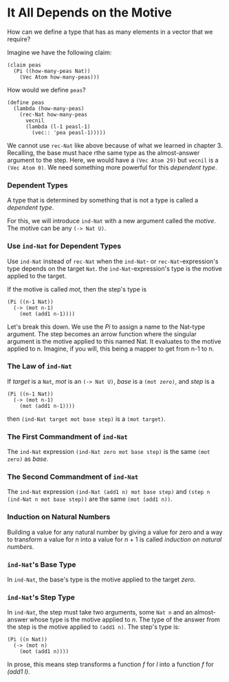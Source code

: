 # It All Depends on the Motive

How can we define a type that has as many elements in a vector that we require?

Imagine we have the following claim:
```
(claim peas
  (Pi ((how-many-peas Nat))
    (Vec Atom how-many-peas)))
```

How would we define `peas`?
```
(define peas
  (lambda (how-many-peas)
    (rec-Nat how-many-peas
      vecnil
      (lambda (l-1 peasl-1)
        (vec:: 'pea peasl-1)))))
```
We cannot use `rec-Nat` like above because of what we learned in chapter 3. Recalling, the base must hace rthe same type as the almost-answer argument to the step. Here, we would have a `(Vec Atom 29)` but `vecnil` is a `(Vec Atom 0)`. We need something more powerful for this *dependent type*.

### Dependent Types
A type that is determined by something that is not a type is called a *dependent type*.

For this, we will introduce `ind-Nat` with a new argument called the *motive*. The motive can be any `(-> Nat U)`.

### Use `ind-Nat` for Dependent Types
Use `ind-Nat` instead of `rec-Nat` when the `ind-Nat`- or `rec-Nat`-expression's type depends on the target `Nat`. the `ind-Nat`-expression's type is the motive applied to the target.

If the motive is called *mot*, then the step's type is
```
(Pi ((n-1 Nat))
  (-> (mot n-1)
    (mot (add1 n-1))))
```

Let's break this down. We use the *Pi* to assign a name to the Nat-type argument. The step becomes an arrow function where the singular argument is the motive applied to this named Nat. It evaluates to the motive applied to n. Imagine, if you will, this being a mapper to get from n-1 to n.

### The Law of `ind-Nat`
If *target* is a `Nat`, *mot* is an `(-> Nat U)`, *base* is a `(mot zero)`, and *step* is a
```
(Pi ((n-1 Nat))
  (-> (mot n-1)
    (mot (add1 n-1))))
```
then `(ind-Nat target mot base step)` is a `(mot target)`.

### The First Commandment of `ind-Nat`
The `ind-Nat` expression `(ind-Nat zero mot base step)` is the same `(mot zero)` as *base*.

### The Second Commandment of `ind-Nat`
The `ind-Nat` expression `(ind-Nat (add1 n) mot base step)` and `(step n (ind-Nat n mot base step))` are the same `(mot (add1 n))`.

### Induction on Natural Numbers
Building a value for any natural number by giving a value for zero and a way to transform a value for *n* into a value for *n* + 1 is called *induction on natural numbers*.

### `ind-Nat`'s Base Type
In `ind-Nat`, the base's type is the motive applied to the target *zero*.

### `ind-Nat`'s Step Type
In `ind-Nat`, the step must take two arguments, some `Nat n` and an almost-answer whose type is the motive applied to *n*. The type of the answer from the step is the motive applied to `(add1 n)`. The step's type is:
```
(Pi ((n Nat))
  (-> (mot n)
    (mot (add1 n))))
```

In prose, this means step transforms a function *f* for *l* into a function *f* for *(add1 l)*.

